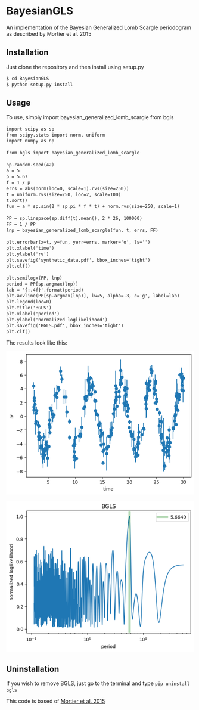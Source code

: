 # BayesianGLS
An implementation of the Bayesian Generalized Lomb Scargle periodogram as described by Mortier et al. 2015

## Installation

Just clone the repository and then install using setup.py

```
$ cd BayesianGLS
$ python setup.py install
```

## Usage

To use, simply import bayesian_generalized_lomb_scargle from bgls

```
import scipy as sp
from scipy.stats import norm, uniform
import numpy as np

from bgls import bayesian_generalized_lomb_scargle

np.random.seed(42)
a = 5
p = 5.67
f = 1 / p
errs = abs(norm(loc=0, scale=1).rvs(size=250))
t = uniform.rvs(size=250, loc=2, scale=100)
t.sort()
fun = a * sp.sin(2 * sp.pi * f * t) + norm.rvs(size=250, scale=1)

PP = sp.linspace(sp.diff(t).mean(), 2 * 26, 100000)
FF = 1 / PP
lnp = bayesian_generalized_lomb_scargle(fun, t, errs, FF)

plt.errorbar(x=t, y=fun, yerr=errs, marker='o', ls='')
plt.xlabel('time')
plt.ylabel('rv')
plt.savefig('synthetic_data.pdf', bbox_inches='tight')
plt.clf()

plt.semilogx(PP, lnp)
period = PP[sp.argmax(lnp)]
lab = '{:.4f}'.format(period)
plt.axvline(PP[sp.argmax(lnp)], lw=5, alpha=.3, c='g', label=lab)
plt.legend(loc=0)
plt.title('BGLS')
plt.xlabel('period')
plt.ylabel('normalized loglikelihood')
plt.savefig('BGLS.pdf', bbox_inches='tight')
plt.clf()
```

The results look like this:

![alt text](https://github.com/jvines/BayesianGLS/blob/master/src/images/synthetic_data.png "Synthetic data")

![alt text](https://github.com/jvines/BayesianGLS/blob/master/src/images/BGLS.png "BGLS")

## Uninstallation

If you wish to remove BGLS, just go to the terminal and type `pip uninstall bgls`

This code is based of [Mortier et al. 2015](https://arxiv.org/abs/1412.0467)
